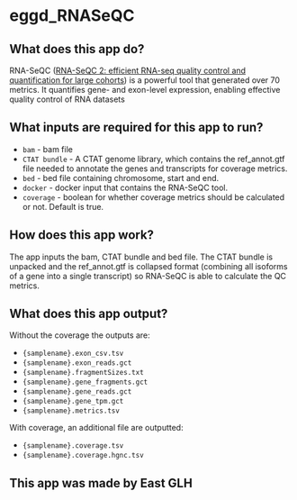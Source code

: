 # eggd_RNASeQC

## What does this app do?

RNA-SeQC ([RNA-SeQC 2: efficient RNA-seq quality control and quantification for large cohorts](https://academic.oup.com/bioinformatics/article/37/18/3048/6156810?login=false))  is a powerful tool that generated over 70 metrics. It quantifies gene- and exon-level expression, enabling effective quality control of RNA datasets

## What inputs are required for this app to run?

- ```bam``` - bam file
- ```CTAT bundle``` - A CTAT genome library, which contains the ref_annot.gtf file needed to annotate the genes and transcripts for coverage metrics.
- ```bed``` - bed file containing chromosome, start and end.
- ```docker``` - docker input that contains the RNA-SeQC tool.
- ```coverage``` - boolean for whether coverage metrics should be calculated or not. Default is true.


## How does this app work?

The app inputs the bam, CTAT bundle and bed file. The CTAT bundle is unpacked and the ref_annot.gtf is collapsed format (combining all isoforms of a gene into a single transcript) so RNA-SeQC is able to calculate the QC metrics.

## What does this app output?

Without the coverage the outputs are:

- ```{samplename}.exon_csv.tsv```
- ```{samplename}.exon_reads.gct```
- ```{samplename}.fragmentSizes.txt```
- ```{samplename}.gene_fragments.gct```
- ```{samplename}.gene_reads.gct```
- ```{samplename}.gene_tpm.gct```
- ```{samplename}.metrics.tsv```

With coverage, an additional file are outputted:
- ```{samplename}.coverage.tsv```
- ```{samplename}.coverage.hgnc.tsv```


## This app was made by East GLH